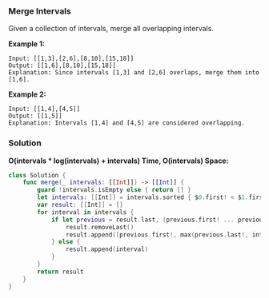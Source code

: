
### Merge Intervals

Given a collection of intervals, merge all overlapping intervals.

__Example 1:__
```
Input: [[1,3],[2,6],[8,10],[15,18]]
Output: [[1,6],[8,10],[15,18]]
Explanation: Since intervals [1,3] and [2,6] overlaps, merge them into [1,6].
```
__Example 2:__
```
Input: [[1,4],[4,5]]
Output: [[1,5]]
Explanation: Intervals [1,4] and [4,5] are considered overlapping.
```

### Solution
__O(intervals * log(intervals) + intervals) Time, O(intervals) Space:__
```Swift
class Solution {
    func merge(_ intervals: [[Int]]) -> [[Int]] {
        guard !intervals.isEmpty else { return [] }
        let intervals: [[Int]] = intervals.sorted { $0.first! < $1.first! }
        var result: [[Int]] = []
        for interval in intervals {
            if let previous = result.last, (previous.first! ... previous.last!).contains(interval.first!) {
                result.removeLast()
                result.append([previous.first!, max(previous.last!, interval.last!)])
            } else {
                result.append(interval)
            }
        }
        return result
    }
}
```